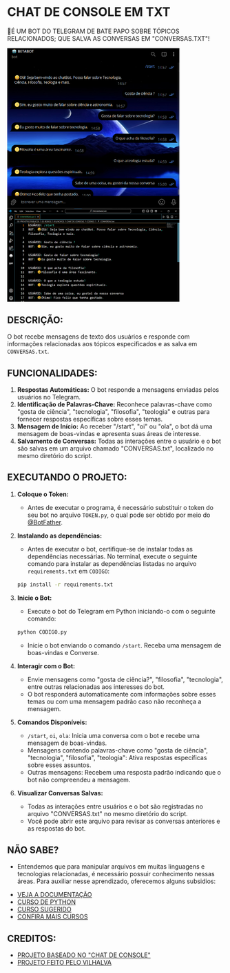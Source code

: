 # CHAT DE CONSOLE EM TXT
🤤É UM BOT DO TELEGRAM DE BATE PAPO SOBRE TÓPICOS RELACIONADOS; QUE SALVA AS CONVERSAS EM "CONVERSAS.TXT"!

<img src="./IMAGENS/FOTO_1.png" align="center" width="400"> <br>
<img src="./IMAGENS/FOTO_2.png" align="center" width="400"> <br>

## DESCRIÇÃO:
O bot recebe mensagens de texto dos usuários e responde com informações relacionadas aos tópicos especificados e as salva em `CONVERSAS.txt`.

## FUNCIONALIDADES:
1. **Respostas Automáticas:** O bot responde a mensagens enviadas pelos usuários no Telegram.
2. **Identificação de Palavras-Chave:** Reconhece palavras-chave como "gosta de ciência", "tecnologia", "filosofia", "teologia" e outras para fornecer respostas específicas sobre esses temas.
3. **Mensagem de Início:** Ao receber "/start", "oi" ou "ola", o bot dá uma mensagem de boas-vindas e apresenta suas áreas de interesse.
4. **Salvamento de Conversas:** Todas as interações entre o usuário e o bot são salvas em um arquivo chamado "CONVERSAS.txt", localizado no mesmo diretório do script.

## EXECUTANDO O PROJETO:
1. **Coloque o Token:**
   - Antes de executar o programa, é necessário substituir o token do seu bot no arquivo `TOKEN.py`, o qual pode ser obtido por meio do [@BotFather](https://t.me/BotFather).

2. **Instalando as dependências:**
   - Antes de executar o bot, certifique-se de instalar todas as dependências necessárias. No terminal, execute o seguinte comando para instalar as dependências listadas no arquivo `requirements.txt` em `CODIGO`:
   ```bash
   pip install -r requirements.txt
   ```

3. **Inicie o Bot:**
   - Execute o bot do Telegram em Python iniciando-o com o seguinte comando:
   ```bash
   python CODIGO.py
   ```
   
   - Inicie o bot enviando o comando `/start`. Receba uma mensagem de boas-vindas e Converse.

4. **Interagir com o Bot:**
   - Envie mensagens como "gosta de ciência?", "filosofia", "tecnologia", entre outras relacionadas aos interesses do bot.
   - O bot responderá automaticamente com informações sobre esses temas ou com uma mensagem padrão caso não reconheça a mensagem.

5. **Comandos Disponíveis:**
   - `/start`, `oi`, `ola`: Inicia uma conversa com o bot e recebe uma mensagem de boas-vindas.
   - Mensagens contendo palavras-chave como "gosta de ciência", "tecnologia", "filosofia", "teologia": Ativa respostas específicas sobre esses assuntos.
   - Outras mensagens: Recebem uma resposta padrão indicando que o bot não compreendeu a mensagem.

6. **Visualizar Conversas Salvas:**
   - Todas as interações entre usuários e o bot são registradas no arquivo "CONVERSAS.txt" no mesmo diretório do script.
   - Você pode abrir este arquivo para revisar as conversas anteriores e as respostas do bot.

## NÃO SABE?
- Entendemos que para manipular arquivos em muitas linguagens e tecnologias relacionadas, é necessário possuir conhecimento nessas áreas. Para auxiliar nesse aprendizado, oferecemos alguns subsidios:
* [VEJA A DOCUMENTAÇÃO](https://core.telegram.org/bots/api)
* [CURSO DE PYTHON](https://github.com/VILHALVA/CURSO-DE-PYTHON)
* [CURSO SUGERIDO](https://github.com/VILHALVA/CURSO-DE-TELEBOT)
* [CONFIRA MAIS CURSOS](https://github.com/VILHALVA?tab=repositories&q=+topic:CURSO)

## CREDITOS:
- [PROJETO BASEADO NO "CHAT DE CONSOLE"](https://github.com/VILHALVA/CHAT-DE-CONSOLE)
- [PROJETO FEITO PELO VILHALVA](https://github.com/VILHALVA)
